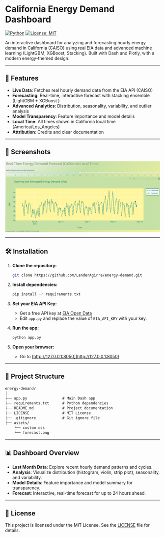 # California Energy Demand Dashboard

[![Python](https://img.shields.io/badge/Python-3.8%2B-blue?logo=python)](https://www.python.org/) [![License: MIT](https://img.shields.io/badge/License-MIT-yellow.svg)](LICENSE)

An interactive dashboard for analyzing and forecasting hourly energy demand in California (CAISO) using real EIA data and advanced machine learning (LightGBM, XGBoost, Stacking). Built with Dash and Plotly, with a modern energy-themed design.

---

## 🚀 Features

- **Live Data**: Fetches real hourly demand data from the EIA API (CAISO)
- **Forecasting**: Real-time, interactive forecast with stacking ensemble (LightGBM + XGBoost )
- **Advanced Analytics**: Distribution, seasonality, variability, and outlier analysis
- **Model Transparency**: Feature importance and model details
- **Local Time**: All times shown in California local time (America/Los_Angeles)
- **Attribution**: Credits and clear documentation

---

## 📸 Screenshots
![Dashboard Main View](assets/forecast.png)

---

## 🛠️ Installation

1. **Clone the repository:**
   ```bash
   git clone https://github.com/LanderAgirre/energy-demand.git
   ```

2. **Install dependencies:**
   ```bash
   pip install -r requirements.txt
   ```

3. **Set your EIA API Key:**
   - Get a free API key at [EIA Open Data](https://www.eia.gov/opendata/register.php)
   - Edit `app.py` and replace the value of `EIA_API_KEY` with your key.

4. **Run the app:**
   ```bash
   python app.py
   ```

5. **Open your browser:**
   - Go to [http://127.0.0.1:8050](http://127.0.0.1:8050)
---

## 📂 Project Structure

```
energy-demand/
│
├── app.py                # Main Dash app
├── requirements.txt      # Python dependencies
├── README.md             # Project documentation
├── LICENSE               # MIT License
├── .gitignore            # Git ignore file
├── assets/              
    └── custom.css
    └── forecast.png
```
---
## 📊 Dashboard Overview

- **Last Month Data**: Explore recent hourly demand patterns and cycles.
- **Analysis**: Visualize distribution (histogram, violin, strip plot), seasonality, and variability.
- **Model Details**: Feature importance and model summary for transparency.
- **Forecast**: Interactive, real-time forecast for up to 24 hours ahead.
---

## 📄 License
This project is licensed under the MIT License. See the [LICENSE](LICENSE) file for details.
